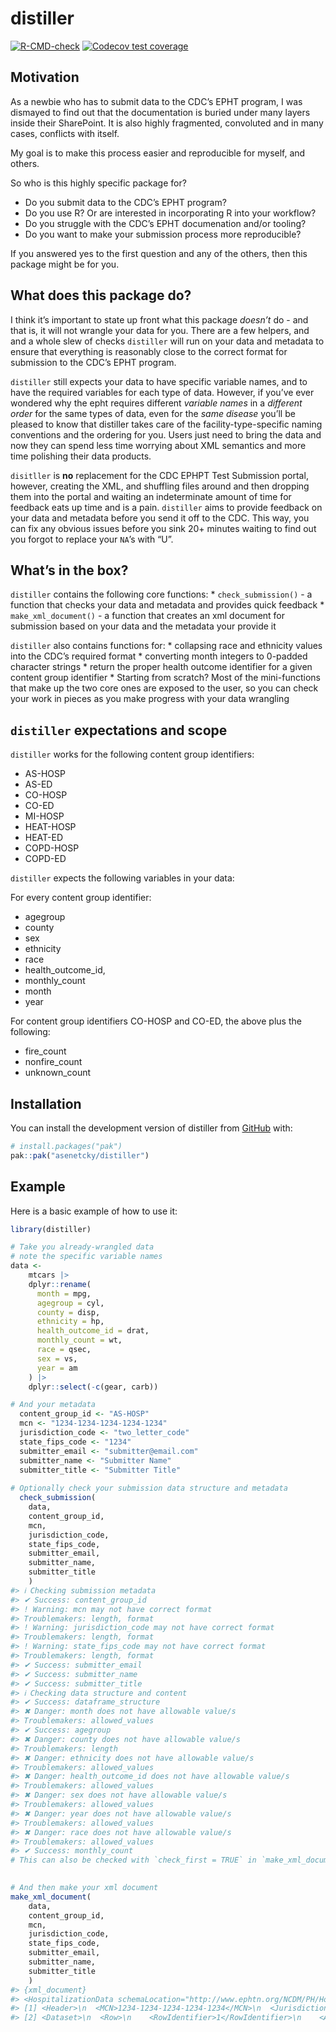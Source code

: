 
<!-- README.md is generated from README.Rmd. Please edit that file -->

# distiller

<!-- badges: start -->

[![R-CMD-check](https://github.com/asenetcky/distiller/actions/workflows/R-CMD-check.yaml/badge.svg)](https://github.com/asenetcky/distiller/actions/workflows/R-CMD-check.yaml)
[![Codecov test
coverage](https://codecov.io/gh/asenetcky/distiller/graph/badge.svg)](https://app.codecov.io/gh/asenetcky/distiller)
<!-- badges: end -->

## Motivation

As a newbie who has to submit data to the CDC’s EPHT program, I was
dismayed to find out that the documentation is buried under many layers
inside their SharePoint. It is also highly fragmented, convoluted and in
many cases, conflicts with itself.

My goal is to make this process easier and reproducible for myself, and
others.

So who is this highly specific package for?

- Do you submit data to the CDC’s EPHT program?
- Do you use R? Or are interested in incorporating R into your workflow?
- Do you struggle with the CDC’s EPHT documenation and/or tooling?
- Do you want to make your submission process more reproducible?

If you answered yes to the first question and any of the others, then
this package might be for you.

## What does this package do?

I think it’s important to state up front what this package *doesn’t*
do - and that is, it will not wrangle your data for you. There are a few
helpers, and and a whole slew of checks `distiller` will run on your
data and metadata to ensure that everything is reasonably close to the
correct format for submission to the CDC’s EPHT program.

`distiller` still expects your data to have specific variable names, and
to have the required variables for each type of data. However, if you’ve
ever wondered why the epht requires different *variable names* in a
*different order* for the same types of data, even for the *same
disease* you’ll be pleased to know that distiller takes care of the
facility-type-specific naming conventions and the ordering for you.
Users just need to bring the data and now they can spend less time
worrying about XML semantics and more time polishing their data
products.

`disitller` is **no** replacement for the CDC EPHPT Test Submission
portal, however, creating the XML, and shuffling files around and then
dropping them into the portal and waiting an indeterminate amount of
time for feedback eats up time and is a pain. `distiller` aims to
provide feedback on your data and metadata before you send it off to the
CDC. This way, you can fix any obvious issues before you sink 20+
minutes waiting to find out you forgot to replace your `NA`’s with “U”.

## What’s in the box?

`distiller` contains the following core functions: \*
`check_submission()` - a function that checks your data and metadata and
provides quick feedback \* `make_xml_document()` - a function that
creates an xml document for submission based on your data and the
metadata your provide it

`distiller` also contains functions for: \* collapsing race and
ethnicity values into the CDC’s required format \* converting month
integers to 0-padded character strings \* return the proper health
outcome identifier for a given content group identifier \* Starting from
scratch? Most of the mini-functions that make up the two core ones are
exposed to the user, so you can check your work in pieces as you make
progress with your data wrangling

## `distiller` expectations and scope

`distiller` works for the following content group identifiers:

- AS-HOSP
- AS-ED
- CO-HOSP
- CO-ED
- MI-HOSP
- HEAT-HOSP
- HEAT-ED
- COPD-HOSP
- COPD-ED

`distiller` expects the following variables in your data:

For every content group identifier:

- agegroup
- county
- sex
- ethnicity
- race
- health_outcome_id,
- monthly_count
- month
- year

For content group identifiers CO-HOSP and CO-ED, the above plus the
following:

- fire_count
- nonfire_count
- unknown_count

## Installation

You can install the development version of distiller from
[GitHub](https://github.com/) with:

``` r
# install.packages("pak")
pak::pak("asenetcky/distiller")
```

## Example

Here is a basic example of how to use it:

``` r
library(distiller)

# Take you already-wrangled data
# note the specific variable names
data <-
    mtcars |>
    dplyr::rename(
      month = mpg,
      agegroup = cyl,
      county = disp,
      ethnicity = hp,
      health_outcome_id = drat,
      monthly_count = wt,
      race = qsec,
      sex = vs,
      year = am
    ) |>
    dplyr::select(-c(gear, carb))

# And your metadata
  content_group_id <- "AS-HOSP"
  mcn <- "1234-1234-1234-1234-1234"
  jurisdiction_code <- "two_letter_code"
  state_fips_code <- "1234"
  submitter_email <- "submitter@email.com"
  submitter_name <- "Submitter Name"
  submitter_title <- "Submitter Title"
  
# Optionally check your submission data structure and metadata
  check_submission(
    data,
    content_group_id,
    mcn,
    jurisdiction_code,
    state_fips_code,
    submitter_email,
    submitter_name,
    submitter_title
    )
#> ℹ Checking submission metadata
#> ✔ Success: content_group_id
#> ! Warning: mcn may not have correct format
#> Troublemakers: length, format
#> ! Warning: jurisdiction_code may not have correct format
#> Troublemakers: length, format
#> ! Warning: state_fips_code may not have correct format
#> Troublemakers: length, format
#> ✔ Success: submitter_email
#> ✔ Success: submitter_name
#> ✔ Success: submitter_title
#> ℹ Checking data structure and content
#> ✔ Success: dataframe_structure
#> ✖ Danger: month does not have allowable value/s
#> Troublemakers: allowed_values
#> ✔ Success: agegroup
#> ✖ Danger: county does not have allowable value/s
#> Troublemakers: length
#> ✖ Danger: ethnicity does not have allowable value/s
#> Troublemakers: allowed_values
#> ✖ Danger: health_outcome_id does not have allowable value/s
#> Troublemakers: allowed_values
#> ✖ Danger: sex does not have allowable value/s
#> Troublemakers: allowed_values
#> ✖ Danger: year does not have allowable value/s
#> Troublemakers: allowed_values
#> ✖ Danger: race does not have allowable value/s
#> Troublemakers: allowed_values
#> ✔ Success: monthly_count
# This can also be checked with `check_first = TRUE` in `make_xml_document()`
  

# And then make your xml document
make_xml_document(
    data,
    content_group_id,
    mcn,
    jurisdiction_code,
    state_fips_code,
    submitter_email,
    submitter_name,
    submitter_title
    )
#> {xml_document}
#> <HospitalizationData schemaLocation="http://www.ephtn.org/NCDM/PH/HospitalizationData ephtn-ph-HospitalizationData.xsd" xmlns="http://www.ephtn.org/NCDM/PH/HospitalizationData" xmlns:xsi="http://www.w3.org/2001/XMLSchema-instance">
#> [1] <Header>\n  <MCN>1234-1234-1234-1234-1234</MCN>\n  <JurisdictionCode>two_ ...
#> [2] <Dataset>\n  <Row>\n    <RowIdentifier>1</RowIdentifier>\n    <AdmissionM ...
```
